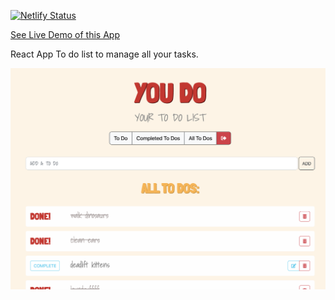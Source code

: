[![Netlify Status](https://api.netlify.com/api/v1/badges/fc911246-e3cd-490b-8db6-7f77c2065bde/deploy-status)](https://app.netlify.com/sites/you-do-to-do-list/deploys)

[See Live Demo of this App](https://you-do-to-do-list.netlify.app/)

React App To do list to manage all your tasks.

<img width="1148" alt="To Do List" src="https://github.com/elle-lawrence/YOU-DO/blob/main/public/youDoApp.png?raw=true">
